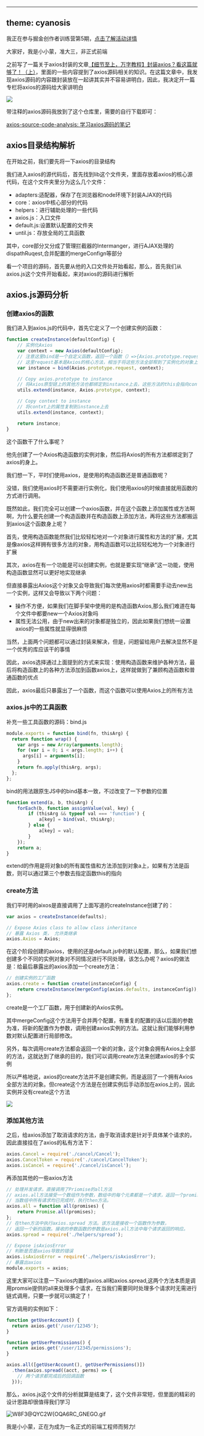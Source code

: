 
---
theme: cyanosis
---
我正在参与掘金创作者训练营第5期，[点击了解活动详情](https://juejin.cn/post/7123119385803390983 "https://juejin.cn/post/7123119385803390983")

大家好，我是小小蒙，准大三，非正式前端

之前写了一篇关于axios封装的文章[【细节至上，万字教程】封装axios？看这篇就够了！（上）](https://juejin.cn/post/7125454447979233311)，里面的一些内容提到了axios源码相关的知识。在这篇文章中，我发现axios源码的内容跟封装放在一起讲其实并不容易讲明白，因此，我决定开一篇专栏将axios的源码给大家讲明白

![](https://p9-juejin.byteimg.com/tos-cn-i-k3u1fbpfcp/2e275f71cc3d4329921319a9841d0597~tplv-k3u1fbpfcp-watermark.image?)

带注释的axios源码我放到了这个仓库里，需要的自行下载即可：

[axios-source-code-analysis: 学习axios源码的笔记](https://gitee.com/yan-taomeng/axios-source-code-analysis)

## axios目录结构解析
在开始之前，我们要先将一下axios的目录结构

我们进入axios的源代码后，首先找到lib这个文件夹，里面存放着axios的核心源代码，在这个文件夹里分为这么几个文件：

* adapters:适配器，保存了在浏览器和node环境下封装AJAX的代码
* core：axios中核心部分的代码
* helpers：进行辅助处理的一些代码
* axios.js：入口文件
* default.js:设置默认配置的文件夹
* until.js：存放全局的工具函数

其中，core部分又分成了管理拦截器的Intermanger，进行AJAX处理的dispathRuqest,合并配置的mergeConfign等部分

看一个项目的源码，首先要从他的入口文件处开始看起，那么，首先我们从axios.js这个文件开始看起，来对axios的源码进行解析

## axios.js源码分析

### 创建axios的函数
我们进入到axios.js的代码中，首先它定义了一个创建实例的函数：

```javascript
function createInstance(defaultConfig) {
    // 实例化Axios
    var context = new Axios(defaultConfig);
    // 注意这里bind是一个自定义函数，返回一个函数（）=>{Axios.prototype.request.apply(context,args)}
    // 这里request基本是Axios的核心方法，相当于将这些方法全部帮到了实例化的对象上
    var instance = bind(Axios.prototype.request, context);

    // Copy axios.prototype to instance
    // 将Axios原型链上的其他方法也都绑定到instance上去，这些方法的this会指向contxt
    utils.extend(instance, Axios.prototype, context);

    // Copy context to instance
    // 将contxt上的属性复制到instance上去
    utils.extend(instance, context);

    return instance;
}
```
这个函数干了什么事呢？

他先创建了一个Axios构造函数的实例对象，然后将Axios的所有方法都绑定到了axios的身上。

我们想一下，平时们使用axios，是使用的构造函数还是普通函数呢？

没错，我们使用axios时不需要进行实例化，我们使用axios的时候直接就用函数的方式进行调用。

既然如此，我们完全可以创建一个axios函数，并在这个函数上添加属性或方法啊啊，为什么要先创建一个构造函数并在构造函数上添加方法，再将这些方法都搬运到axios这个函数身上呢？

首先，使用构造函数能然我们比较轻松地对一个对象进行属性和方法的扩展，尤其是像axios这样拥有很多方法的对象，用构造函数可以比较轻松地为一个对象进行扩展

其次，axios在有一个功能是可以创建实例，也就是要实现“继承”这一功能，使用构造函数显然可以更好地实现继承

但直接暴露出Axios这个对象又会导致我们每次使用axios时都需要手动去new出一个实例，这样又会导致以下两个问题：

* 操作不方便，如果我们在脚手架中使用的是构造函数Axios,那么我们难道在每个文件中都要new一个Axios对象吗
* 属性无法公用，由于new出来的对象都是独立的，因此如果我们想统一设置axios的一些属性就显得很麻烦

当然，上面两个问题都可以通过封装来解决，但是，问题留给用户去解决显然不是一个优秀的库应该干的事情

因此，axios选择通过上面提到的方式来实现：使用构造函数来维护各种方法，最后将构造函数上的各种方法添加到函数axios上，这样就做到了兼顾构造函数和普通函数的优点

因此，axios最后只暴露出了一个函数，而这个函数可以使用Axios上的所有方法
 
 ### axios.js中的工具函数

补充一些工具函数的源码：bind.js

```javascript
module.exports = function bind(fn, thisArg) {
  return function wrap() {
    var args = new Array(arguments.length);
    for (var i = 0; i < args.length; i++) {
      args[i] = arguments[i];
    }
    return fn.apply(thisArg, args);
  };
};
```
bind的用法跟原生JS中的bind基本一致，不过改变了一下参数的位置

```javascript
function extend(a, b, thisArg) {
    forEach(b, function assignValue(val, key) {
        if (thisArg && typeof val === 'function') {
            a[key] = bind(val, thisArg);
        } else {
            a[key] = val;
        }
    });
    return a;
}
```
extend的作用是将对象b的所有属性值和方法添加到对象a上，如果有方法是函数，则可以通过第三个参数去指定函数this的指向

### create方法
我们平时用的aixos是直接调用了上面写道的createInstance创建了的：

```javascript
var axios = createInstance(defaults);

// Expose Axios class to allow class inheritance
// 暴露 Axios 类， 允许类继承
axios.Axios = Axios;
```
在这个阶段创建的axios，使用的还是default.js中的默认配置，那么，如果我们想创建多个不同的实例对象对不同情况进行不同处理，该怎么办呢？axios的做法是：给最后暴露出的axios添加一个create方法：

```javascript
// 创建实例的工厂函数
axios.create = function create(instanceConfig) {
    return createInstance(mergeConfig(axios.defaults, instanceConfig));
};
```
create是一个工厂函数，用于创建新的Axios实例。

其中mergeConfig这个方法用于合并两个配置，有重复的配置的话以后面的参数为准，将新的配置作为参数，调用创建axios实例的方法。这就让我们能够利用参数对默认配置进行局部修改。

另外，每次调用create方法都会返回一个新的对象，这个对象会拥有Axios上全部的方法，这就达到了继承的目的，我们可以调用create方法来创建axios的多个实例

所以严格地说，axios的create方法并不是创建实例，而是返回了一个拥有Axios全部方法的对象。但create这个方法是在创建实例后手动添加在axios上的，因此实例并没有create这个方法

![](https://p9-juejin.byteimg.com/tos-cn-i-k3u1fbpfcp/81ac18ca04154b41990f27250c525d56~tplv-k3u1fbpfcp-watermark.image?)

### 添加其他方法
之后，给axios添加了取消请求的方法，由于取消请求是针对于具体某个请求的，因此直接挂在了axios的私有方法下：

```javascript
axios.Cancel = require('./cancel/Cancel');
axios.CancelToken = require('./cancel/CancelToken');
axios.isCancel = require('./cancel/isCancel');
```
再添加其他的一些axios方法

```javascript
// 处理并发请求，直接调用了Priomise的all方法
// axios.all方法接受一个数组作为参数，数组中的每个元素都是一个请求，返回一个promise对象，
// 当数组中所有请求均已完成时，执行then方法。
axios.all = function all(promises) {
    return Promise.all(promises);
};
// 在then方法中执行axios.spread 方法。该方法是接收一个函数作为参数，
// 返回一个新的函数。接收的参数函数的参数是axios.all方法中每个请求返回的响应。
axios.spread = require('./helpers/spread');

// Expose isAxiosError
// 判断是否是axios导致的错误
axios.isAxiosError = require('./helpers/isAxiosError');
// 暴露出axios
module.exports = axios;
```
这里大家可以注意一下axios内置的axios.all和axios.spread,这两个方法本质是调用promsie提供的all来处理多个请求，在当我们需要同时处理多个请求时无需进行链式调用，只要一步就可以搞定了！

官方调用的实例如下：

```javascript
function getUserAccount() {
  return axios.get('/user/12345');
}

function getUserPermissions() {
  return axios.get('/user/12345/permissions');
}

axios.all([getUserAccount(), getUserPermissions()])
  .then(axios.spread((acct, perms) => {
    // 两个请求都完成后的回调函数
  }));
```

那么，axios.js这个文件的分析就算是结束了，这个文件非常短，但里面的精彩的设计思路却很值得我们学习

![W8F3@QYC2W{OQA6RC_GNEGO.gif](https://p9-juejin.byteimg.com/tos-cn-i-k3u1fbpfcp/d6d2162ca2c045b59414f1928de80ff8~tplv-k3u1fbpfcp-watermark.image?)

我是小小蒙，正在为成为一名正式的前端工程师而努力!
